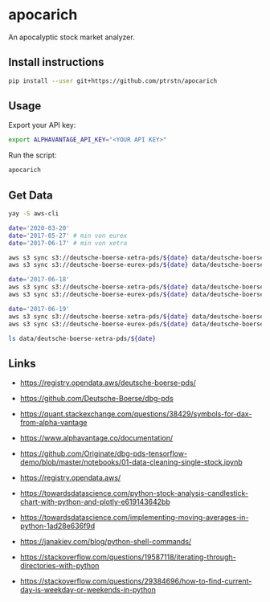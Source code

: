 # apocarich

An apocalyptic stock market analyzer. 

## Install instructions

```bash
pip install --user git+https://github.com/ptrstn/apocarich
```

## Usage

Export your API key:

```bash
export ALPHAVANTAGE_API_KEY="<YOUR API KEY>"
```

Run the script:

```bash
apocarich
```

## Get Data

```bash
yay -S aws-cli

date='2020-03-20'
date='2017-05-27' # min von eurex
date='2017-06-17' # min von xetra 

aws s3 sync s3://deutsche-boerse-xetra-pds/${date} data/deutsche-boerse-xetra-pds/${date} --no-sign-request
aws s3 sync s3://deutsche-boerse-eurex-pds/${date} data/deutsche-boerse-eurex-pds/${date} --no-sign-request

date='2017-06-18' 
aws s3 sync s3://deutsche-boerse-xetra-pds/${date} data/deutsche-boerse-xetra-pds/${date} --no-sign-request
aws s3 sync s3://deutsche-boerse-eurex-pds/${date} data/deutsche-boerse-eurex-pds/${date} --no-sign-request

date='2017-06-19' 
aws s3 sync s3://deutsche-boerse-xetra-pds/${date} data/deutsche-boerse-xetra-pds/${date} --no-sign-request
aws s3 sync s3://deutsche-boerse-eurex-pds/${date} data/deutsche-boerse-eurex-pds/${date} --no-sign-request

ls data/deutsche-boerse-xetra-pds/${date}
```

## Links

- https://registry.opendata.aws/deutsche-boerse-pds/
- https://github.com/Deutsche-Boerse/dbg-pds

- https://quant.stackexchange.com/questions/38429/symbols-for-dax-from-alpha-vantage
- https://www.alphavantage.co/documentation/

- https://github.com/Originate/dbg-pds-tensorflow-demo/blob/master/notebooks/01-data-cleaning-single-stock.ipynb
- https://registry.opendata.aws/
- https://towardsdatascience.com/python-stock-analysis-candlestick-chart-with-python-and-plotly-e619143642bb

- https://towardsdatascience.com/implementing-moving-averages-in-python-1ad28e636f9d
- https://janakiev.com/blog/python-shell-commands/
- https://stackoverflow.com/questions/19587118/iterating-through-directories-with-python
- https://stackoverflow.com/questions/29384696/how-to-find-current-day-is-weekday-or-weekends-in-python
